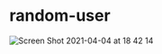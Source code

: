 # random-user
![Screen Shot 2021-04-04 at 18 42 14](https://user-images.githubusercontent.com/74892817/113523384-83ce9c00-9575-11eb-8477-cbbb652fefe8.png)
